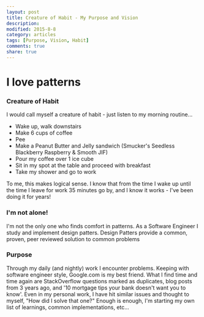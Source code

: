 ```yaml
---
layout: post
title: Creature of Habit - My Purpose and Vision
description: 
modified: 2015-8-8
category: articles
tags: [Purpose, Vision, Habit]
comments: true
share: true
---
```


# I love patterns

### Creature of Habit

I would call myself a creature of habit - just listen to my morning routine...

* Wake up, walk downstairs
* Make 6 cups of coffee
* Pee
* Make a Peanut Butter and Jelly sandwich (Smucker's Seedless Blackberry Raspberry & Smooth JIF)
* Pour my coffee over 1 ice cube
* Sit in my spot at the table and proceed with breakfast
* Take my shower and go to work

To me, this makes logical sense.  I know that from the time I wake up until the time I leave 
for work 35 minutes go by, and I know it works - I've been doing it for years!

### I'm not alone!

I'm not the only one who finds comfort in patterns.  As a Software Engineer I study and 
implement design patters.  Design Patters provide a common, proven, peer reviewed solution 
to common problems

### Purpose

Through my daily (and nightly) work I encounter problems.  Keeping with software engineer 
style, Google.com is my best friend.  What I find time and time again are StackOverflow 
questions marked as duplicates, blog posts from 3 years ago, and '10 mortgage tips your 
bank doesn't want you to know'.  Even in my personal work, I have hit similar issues and 
thought to myself, "How did I solve that one?"  Enough is enough, I'm starting my own 
list of learnings, common implementations, etc... 